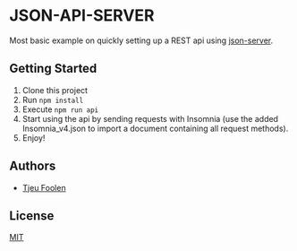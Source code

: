 # JSON-API-SERVER

Most basic example on quickly setting up a REST api using [json-server](https://github.com/typicode/json-server).

## Getting Started

1. Clone this project
2. Run `npm install`
3. Execute `npm run api`
4. Start using the api by sending requests with Insomnia (use the added Insomnia_v4.json to import a document containing all request methods).
5. Enjoy!

## Authors

- [Tjeu Foolen](https://github.com/tjeufoolen)

## License

[MIT](./LICENSE.txt)
